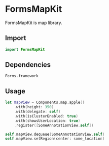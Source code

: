 # FormsMapKit

FormsMapKit is map library.

## Import

```swift
import FormsMapKit
```

## Dependencies

```
Forms.framework
```

## Usage

```swift
let mapView = Components.map.apple()
    .with(height: 350)
    .with(delegate: self)
    .with(isClusterEnabled: true)
    .with(showsUserLocation: true)
    .register([SomeAnnotationView.self])

self.mapView.dequeue(SomeAnnotationView.self)
self.mapView.setRegion(center: some_location)
```